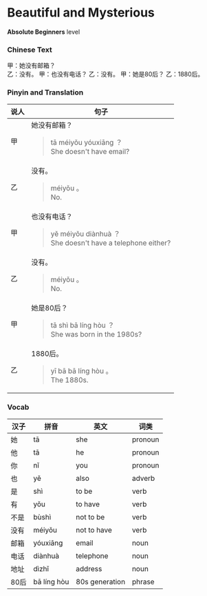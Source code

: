 # Beautiful and Mysterious
**Absolute Beginners** level
### Chinese Text
甲：她没有邮箱？<br />乙：没有。
甲：也没有电话？
乙：没有。
甲：她是80后？
乙：1880后。

### Pinyin and Translation
|说人|句子|
|----|----|
|甲|她没有邮箱？<blockquote>tā méiyǒu yóuxiāng ？<br />She doesn't have email?</blockquote>|
|乙|没有。<blockquote>méiyǒu 。<br />No.</blockquote>|
|甲|也没有电话？<blockquote>yě méiyǒu diànhuà ？<br />She doesn't have a telephone either?</blockquote>|
|乙|没有。<blockquote>méiyǒu 。<br />No.</blockquote>|
|甲|她是80后？<blockquote>tā shì bā líng hòu ？<br />She was born in the 1980s?</blockquote>|
|乙|1880后。<blockquote>yī bā bā líng hòu 。<br />The 1880s.</blockquote>|
### Vocab
|汉子|拼音|英文|词类|
|----|----|----|----|
|她|tā|she|pronoun|
|他|tā|he|pronoun|
|你|nǐ|you|pronoun|
|也|yě|also|adverb|
|是|shì|to be|verb|
|有|yǒu|to have|verb|
|不是|bùshì|not to be|verb|
|没有|méiyǒu|not to have|verb|
|邮箱|yóuxiāng|email|noun|
|电话|diànhuà|telephone|noun|
|地址|dìzhǐ|address|noun|
|80后|bā líng hòu|80s generation|phrase|